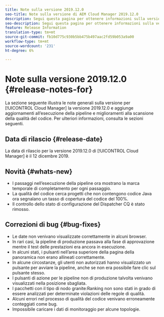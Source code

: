 ```yaml
---
title: Note sulla versione 2019.12.0
seo-title: Note sulla versione di AEM Cloud Manager 2019.12.0
description: Segui questa pagina per ottenere informazioni sulla versione 2019.12.0 di Cloud Manager.
seo-description: Segui questa pagina per ottenere informazioni sulla versione 2019.12.0 di AEM Cloud Manager.
feature: Release Information
translation-type: tm+mt
source-git-commit: fb10d775c930b5bb475b497aac2fd59b053a9a00
workflow-type: tm+mt
source-wordcount: '231'
ht-degree: 6%

---
```



# Note sulla versione 2019.12.0 {#release-notes-for}

La sezione seguente illustra le note generali sulla versione per [!UICONTROL Cloud Manager] la versione 2019.12.0 e aggiunge aggiornamenti all’esecuzione della pipeline e miglioramenti alla scansione della qualità del codice.
Per ulteriori informazioni, consulta le sezioni seguenti.

## Data di rilascio {#release-date}

La data di rilascio per la versione 2019.12.0 di [!UICONTROL Cloud Manager] è il 12 dicembre 2019.

## Novità {#whats-new}

* I passaggi nell’esecuzione della pipeline ora mostrano la marca temporale di completamento per ogni passaggio.
* La qualità del codice cerca progetti che non contengono codice Java ora segnalano un tasso di copertura del codice del 100%.
* Il controllo dello stato di configurazione del Dispatcher CQ è stato rimosso.

## Correzioni di bug {#bug-fixes}

* Le date non venivano visualizzate correttamente in alcuni browser.
* In rari casi, la pipeline di produzione passava alla fase di approvazione mentre il test delle prestazioni era ancora in esecuzione.
* In alcuni stati, i pulsanti nell’area superiore della pagina della panoramica non erano allineati correttamente.
* In alcune circostanze, gli utenti non autorizzati hanno visualizzato un pulsante per avviare la pipeline, anche se non era possibile fare clic sul pulsante stesso.
* I pulsanti di azione per le pipeline non di produzione talvolta venivano visualizzati nella posizione sbagliata.
* I pacchetti con il tipo di nodo granite:Ranking non sono stati in grado di essere analizzati per determinate violazioni delle regole di qualità.
* Alcuni errori nel processo di qualità del codice venivano erroneamente conteggiati come bug.
* Impossibile caricare i dati di monitoraggio per alcune topologie.
